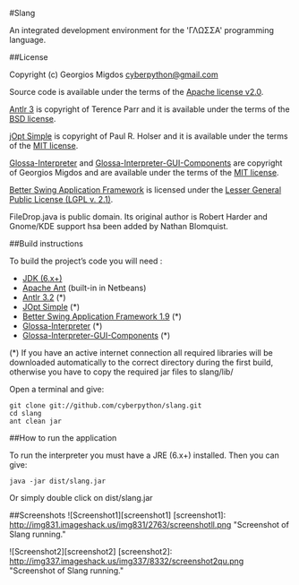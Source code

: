 #Slang

An integrated development environment for the 'ΓΛΩΣΣΑ' programming language.

##License

Copyright (c) Georgios Migdos <cyberpython@gmail.com>

Source code is available under the terms of the [Apache license v2.0](http://www.apache.org/licenses/LICENSE-2.0).

[Antlr 3](http://www.antlr.org/) is copyright of Terence Parr and it is available under the terms of the [BSD license](http://www.antlr.org/license.html).

[jOpt Simple](http://jopt-simple.sourceforge.net/) is copyright of Paul R. Holser and it is available under the terms of the [MIT license](http://www.opensource.org/licenses/mit-license.php).

[Glossa-Interpreter](https://github.com/cyberpython/glossa-interpreter) and [Glossa-Interpreter-GUI-Components](https://github.com/cyberpython/glossa-interpreter-gui-components) are copyright of Georgios Migdos and are available under the terms of the [MIT license](http://www.opensource.org/licenses/mit-license.php).

[Better Swing Application Framework](http://kenai.com/projects/bsaf/pages/Home) is licensed under the [Lesser General Public License (LGPL v. 2.1)](http://www.gnu.org/licenses/old-licenses/lgpl-2.1.html).

FileDrop.java is public domain. Its original author is Robert Harder and Gnome/KDE support hsa been added by Nathan Blomquist.

##Build instructions

To build the project’s code you will need :

- [JDK (6.x+)](http://www.oracle.com/technetwork/java/javase/downloads/index.html)
- [Apache Ant](http://ant.apache.org/) (built-in in Netbeans)
- [Antlr 3.2](http://www.antlr.org/download/antlr-3.2.jar) (*)
- [JOpt Simple](http://jopt-simple.sourceforge.net/) (*)
- [Better Swing Application Framework 1.9](http://kenai.com/projects/bsaf/pages/Home) (*)
- [Glossa-Interpreter](https://github.com/cyberpython/glossa-interpreter) (*)
- [Glossa-Interpreter-GUI-Components](https://github.com/cyberpython/glossa-interpreter-gui-components) (*)

(*) If you have an active internet connection all required libraries will be downloaded automatically to the correct directory during the first build, otherwise you have to copy the required jar files to slang/lib/


Open a terminal and give:

    git clone git://github.com/cyberpython/slang.git
    cd slang
    ant clean jar

##How to run the application

To run the interpreter you must have a JRE (6.x+) installed. Then you can give:

    java -jar dist/slang.jar

Or simply double click on dist/slang.jar
    
##Screenshots
![Screenshot1][screenshot1]
[screenshot1]: http://img831.imageshack.us/img831/2763/screenshotll.png  "Screenshot of Slang running."

![Screenshot2][screenshot2]
[screenshot2]: http://img337.imageshack.us/img337/8332/screenshot2qu.png  "Screenshot of Slang running."

